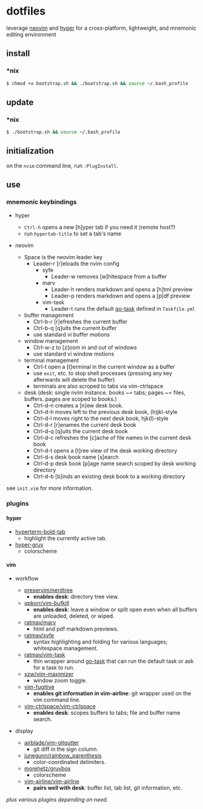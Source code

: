 dotfiles
========

leverage [neovim](https://github.com/neovim/neovim) and [hyper](https://github.com/vercel/hyper) for a cross-platform, lightweight, and mnemonic editing environment

## install

### *nix

```bash
$ chmod +x bootstrap.sh && ./bootstrap.sh && source ~/.bash_profile
```

## update

### *nix

```bash
$ ./bootstrap.sh && source ~/.bash_profile
```

## initialization

on the `nvim` command line, run `:PlugInstall`.

## use

### mnemonic keybindings

* hyper
    * `Ctrl-h` opens a new [h]yper tab if you need it (remote host?)
    * run `hypertab-title` to set a tab's name

* neovim
    * Space is the neovim leader key
      * Leader-r [r]eloads the nvim config
        * syfe
            * Leader-w removes [w]hitespace from a buffer
        * marv
            * Leader-h renders markdown and opens a [h]tml preview
            * Leader-p renders markdown and opens a [p]df preview
        * vim-task
            * Leader-t runs the default [go-task](https://taskfile.dev/#/) defined in `Taskfile.yml`
    * buffer management
        * Ctrl-b-r [r]efreshes the current buffer
        * Ctrl-b-q [q]uits the current buffer
        * use standard vi buffer motions
    * window management
        * Ctrl-w-z to [z]oom in and out of windows
        * use standard vi window motions
    * terminal management
        * Ctrl-t open a [t]erminal in the current window as a buffer
        * use `exit`, etc. to stop shell processes (pressing any key afterwards will delete the buffer)
        * terminals are also scroped to tabs via vim-ctrlspace
    * desk (desk: single nvim instance. books ~= tabs; pages ~= files, buffers. pages are scoped to books.)
        * Ctrl-d-n creates a [n]ew desk book.
        * Ctrl-d-h moves left to the previous desk book, (h)jkl-style
        * Ctrl-d-l moves right to the next desk book, hjk(l)-style
        * Ctrl-d-r [r]enames the current desk book
        * Ctrl-d-q [q]uits the current desk book
        * Ctrl-d-c refreshes the [c]ache of file names in the current desk book
        * Ctrl-d-t opens a [t]ree view of the desk working directory
        * Ctrl-d-s desk book name [s]earch
        * Ctrl-d-p desk book [p]age name search scoped by desk working directory
        * Ctrl-d-b [b]inds an existing desk book to a working directory

see `init.vim` for more information.

### plugins

#### hyper

* [hyperterm-bold-tab](https://github.com/dawsbot/hyperterm-bold-tab)
    * highlight the currently active tab.
* [hyper-gruv](https://github.com/Tallestthomas/hyper-gruv)
    * colorscheme

#### vim

* workflow
  * [preservim/nerdtree](https://github.com/preservim/nerdtree)
      * **enables desk**: directory tree view.
  * [qpkorr/vim-bufkill](https://github.com/qpkorr/vim-bufkill)
      * **enables desk**: leave a window or split open even when all buffers are unloaded, deleted, or wiped.
  * [ratmav/marv](https://github.com/ratmav/marv)
      * html and pdf markdown previews.
  * [ratmav/syfe](https://github.com/ratmav/syfe)
      * syntax highlighting and folding for various languages; whitespace management.
  * [ratmav/vim-task](https://github.com/ratmav/vim-task)
      * thin wrapper around [go-task](https://taskfile.dev/#/) that can run the default task or ask for a task to run.
  * [szw/vim-maximizer](https://github.com/szw/vim-maximizer)
      * window zoom toggle.
  * [vim-fugitive](https://github.com/tpope/vim-fugitive/blob/master/doc/fugitive.txt)
      * **enables git information in vim-airline**: git wrapper used on the vim command line.
  * [vim-ctrlspace/vim-ctrlspace](https://github.com/vim-ctrlspace/vim-ctrlspace)
      * **enables desk**: scopes buffers to tabs; file and buffer name search.

* display
  * [airblade/vim-gitgutter](https://github.com/airblade/vim-gitgutter)
      * git diff in the sign column.
  * [junegunn/rainbow_parenthesis](https://github.com/junegunn/rainbow_parentheses.vim)
      * color-coordinated delimiters.
  * [morehetz/gruvbox](https://github.com/morhetz/gruvbox)
      * colorscheme
  * [vim-airline/vim-airline](https://github.com/vim-airline/vim-airline)
      * **pairs well with desk**: buffer list, tab list, git information, etc.

_plus various plugins depending on need._
